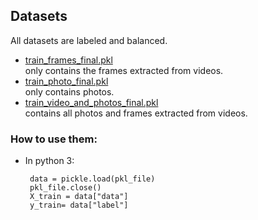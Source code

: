 ## Datasets
All datasets are labeled and balanced.

- <a href="https://github.com/saraferreirascf/Deep-fake-detector/blob/main/datasets/train_frames_final.pkl" target="_blank">train_frames_final.pkl </a><br/> only contains the frames extracted from videos.
- <a href="https://github.com/saraferreirascf/Deep-fake-detector/blob/main/datasets/train_photo_final.pkl" target="_blank">train_photo_final.pkl </a><br/> only contains photos.
- <a href="https://github.com/saraferreirascf/Deep-fake-detector/blob/main/datasets/train_video_and_photos_final.pkl" target="_blank">train_video_and_photos_final.pkl </a><br/> contains all photos and frames extracted from videos. 

### How to use them:

- In python 3:

  ``` pkl_file = open("train_photo_final.pkl", 'rb')
   data = pickle.load(pkl_file)
   pkl_file.close()
   X_train = data["data"]
   y_train= data["label"] 
